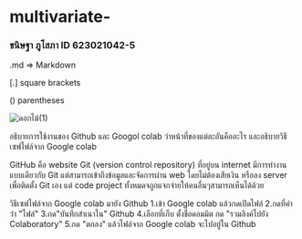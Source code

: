 # multivariate-

### ขนิษฐา ภูโสภา ID 623021042-5

.md => Markdown

[.] square brackets

() parentheses

![ดอกไม้(1)](image(1).jpeg)

อธิบายการใช้งานของ Github และ Googol colab ว่าหน้าที่ของแต่ละอันคืออะไร และอธิบายวิธีเซฟไฟล์จาก Google colab

GitHub คือ website Git (version control repository) ที่อยู่บน internet มีการทำงานแบบเดียวกับ Git  แต่สามารถเข้าถึงข้อมูลและจัดการผ่าน web โดยไม่ต้องเสียเงิน หรือลง server เพื่อติดตั้ง Git เอง แต่ code project ทั้งหมดจถูกแจกจ่ายให้คนอื่นๆสามารถเห็นได้ด้วย

วิธีเซฟไฟล์จาก Google colab มายัง Github
1.เข้า Google colab แล้วกดเปิดไฟล์
2.กดที่คำว่า "ไฟล์"
3.กด"บันทึกสำเนาใน" Github
4.เลือกที่เก็บ ตั้งชื่อคอมมิต กด "รวมลิงค์ไปยัง Colaboratory"
5.กด "ตกลง" แล้วไฟล์จาก Google colab จะไปอยู่ใน Github
